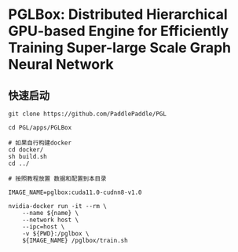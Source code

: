 # PGLBox: Distributed Hierarchical GPU-based Engine for Efficiently Training Super-large Scale Graph Neural Network

## 快速启动

```
git clone https://github.com/PaddlePaddle/PGL

cd PGL/apps/PGLBox

# 如果自行构建docker
cd docker/
sh build.sh
cd ../

# 按照教程放置 数据和配置到本目录

IMAGE_NAME=pglbox:cuda11.0-cudnn8-v1.0

nvidia-docker run -it --rm \
    --name ${name} \
    --network host \
    --ipc=host \
    -v ${PWD}:/pglbox \
    ${IMAGE_NAME} /pglbox/train.sh

```

